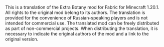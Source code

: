 This is a translation of the Extra Botany mod for Fabric for Minecraft 1.20.1. All rights to the original mod belong to its authors.
The translation is provided for the convenience of Russian-speaking players and is not intended for commercial use.
The translated mod can be freely distributed as part of non-commercial projects. When distributing the translation, it is necessary to indicate the original authors of the mod and a link to the original version.
